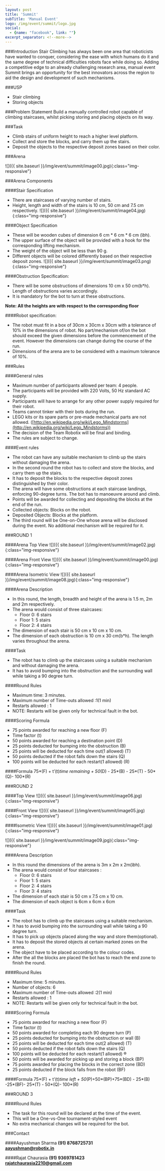 ```yaml
---
layout: post
title: 'Summit'
subTitle: 'Manual Event'
logo: /img/event/summit/logo.jpg
social:
  - {name: "facebook", link: ""}
excerpt_separator: <!--more-->
---
```



###Introduction
Stair Climbing has always been one area that roboticists have wanted to conquer, considering the ease with which humans do it and the same degree of technical difficulties robots face while doing so. Adding a competitive edge to an already challenging research area, manual event Summit brings an opportunity for the best innovators across the region to aid the design and development of such mechanisms.

###USP

- Stair climbing
- Storing objects

###Problem Statement
Build a manually controlled robot capable of climbing staircases, whilst picking storing and placing objects on its way.
<!--more-->

###Task
- Climb stairs of uniform height to reach a higher level platform.
- Collect and store the blocks, and carry them up the stairs.
- Deposit the objects to the respective deposit zones based on their color.

###Arena

![]({{ site.baseurl }}/img/event/summit/image00.jpg){:class="img-responsive"}

###Arena Components

####Stair Specification
- There are staircases of varying number of stairs.
- Height, length and width of the stairs is 10 cm, 50 cm and 7.5 cm respectively.
![]({{ site.baseurl }}/img/event/summit/image04.jpg){:class="img-responsive"}

####Object Specification
- These will be wooden cubes of dimension 6 cm * 6 cm * 6 cm (l*b*h).
- The upper surface of the object will be provided with a hook for the corresponding lifting mechanism.
- The weight of the object will be less than 90 g.
- Different objects will be colored differently based on their respective deposit zones.
![]({{ site.baseurl }}/img/event/summit/image03.png){:class="img-responsive"}

####Obstruction Specification:
- There will be some obstructions of dimensions 10 cm x 50 cm(b*h). Length of obstructions varies accordingly.
- It is mandatory for the bot to turn at these obstructions.

**Note: All the heights are with respect to the corresponding floor**

####Robot specification:

- The robot must fit in a box of 30cm x 30cm x 30cm with a tolerance of 10% in the dimensions of robot. No part/mechanism of/on the bot should exceed the given dimensions before the commencement of the event. However the dimensions can change during the course of the run.
- Dimensions of the arena are to be considered with a maximum tolerance of 10%.

###Rules

####General rules

- Maximum number of participants allowed per team: 4 people.
- The participants will be provided with 220 Volts, 50 Hz standard AC supply.
- Participants will have to arrange for any other power supply required for their robot.
- Teams cannot tinker with their bots during the run.
- LEGO kits or its spare parts or pre-made mechanical parts are not allowed. ([http://en.wikipedia.org/wiki/Lego_Mindstorms](http://en.wikipedia.org/wiki/Lego_Mindstorms))
- The decision of the Team Robotix will be final and binding.
- The rules are subject to change.

####Event rules

- The robot can have any suitable mechanism to climb up the stairs without damaging the arena.
- In the second round the robot has to collect and store the blocks, and carry them up the stairs.
- It has to deposit the blocks to the respective deposit zones distinguished by their color.
- The arena will have some obstructions at each staircase landings, enforcing 90-degree turns. The bot has to manoeuvre around and climb.
- Points will be awarded for collecting and depositing the blocks at the end of the run. 
- Collected objects: Blocks on the robot.  
- Deposited Objects: Blocks at the platform.
- The third round will be One-on-One whose arena will be disclosed during the event. No additional mechanism will be required for it.

###ROUND 1

####Arena Top View
![]({{ site.baseurl }}/img/event/summit/image02.jpg){:class="img-responsive"}

####Arena Front View
![]({{ site.baseurl }}/img/event/summit/image00.jpg){:class="img-responsive"}

####Arena Isometric View
![]({{ site.baseurl }}/img/event/summit/image08.jpg){:class="img-responsive"}

####Arena Description

- In this round, the length, breadth and height of the arena is 1.5 m, 2m and 2m respectively.
- The arena would consist of three staircases:
  - Floor 0: 6 stairs
  - Floor 1: 5 stairs
  - Floor 2: 4 stairs
- The dimension of each stair is 50 cm x 10 cm x 10 cm.
- The dimension of each obstruction is 10 cm x 30 cm(b*h). The length varies throughout the arena.

####Task

- The robot has to climb up the staircases using a suitable mechanism and without damaging the arena.
- It has to avoid bumping into the obstruction and the surrounding wall while taking a 90 degree turn.

####Round Rules

- Maximum time: 3 minutes.
- Maximum number of Time-outs allowed :1(1 min)
- Restarts allowed : 1
- NOTE: Restarts will be given only for technical fault in the bot.

####Scoring Formula
- 75 points awarded for reaching a new floor (F)
- Time factor (t)
- 50 points awarded for reaching a destination point (D)
- 25 points deducted for bumping into the obstruction (B)
- 25 points will be deducted for each time out(1 allowed) (T)
- 50 points deducted if the robot falls down the stairs (Q)
- 100 points will be deducted for each restart(1 allowed) (R)

####Formula
75*(F) + t’(t)*time remaining + 50*(D) - 25*(B) - 25*(T) - 50*(Q)- 100*(R)

###ROUND 2

####Top View
![]({{ site.baseurl }}/img/event/summit/image06.jpg){:class="img-responsive"}

####Front View
![]({{ site.baseurl }}/img/event/summit/image05.jpg){:class="img-responsive"}

####Isometric View
![]({{ site.baseurl }}/img/event/summit/image01.jpg){:class="img-responsive"}

![]({{ site.baseurl }}/img/event/summit/image09.jpg){:class="img-responsive"}

####Arena Description

- In this round the dimensions of the arena is 3m x 2m x 2m(l*b*h).
- The arena would consist of four staircases :
  - Floor 0: 6 stairs
  - Floor 1: 5 stairs
  - Floor 2: 4 stairs
  - Floor 3: 4 stairs
- The dimension of each stair is 50 cm x 7.5 cm x 10 cm.
- The dimension of each object is 6cm x 6cm x 6cm

####Task
- The robot has to climb up the staircases using a suitable mechanism.
- It has to avoid bumping into the surrounding wall while taking a 90  degree turn.
- It has to pick up objects placed along the way and store them(optional).
- It has to deposit the stored objects at certain marked zones on the arena.
- The object have to be placed according to the colour codes.
- After the all the blocks are placed the bot has to reach the end zone to finish the round.

####Round Rules
- Maximum time: 5 minutes.
- Number of objects: 6
- Maximum number of Time-outs allowed :2(1 min)
- Restarts allowed : 1
- NOTE: Restarts will be given only for technical fault in the bot.

####Scoring Formula
- 75 points awarded for reaching a new floor (F)
- Time factor (t)
- 50 points awarded for completing each 90 degree turn (P)
- 25 points deducted for bumping into the obstruction or wall (B)
- 25 points will be deducted for each time out(2 allowed) (T)
- 50 points deducted if the robot falls down the stairs (Q)
- 100 points will be deducted for each restart(1 allowed) ®
- 50 points will be awarded for picking up and storing a block (BP)
- 75 points awarded for placing the blocks in the correct zone (BD)
- 25 points deducted if the block falls from the robot (BF)

####Formula 
75*(F) + t’(t)*time left + 50*(P)+50*(BP)+75*(BD) - 25*(B) -25*(BF)- 25*(T) - 50*(Q)- 100*(R)

###ROUND 3

####Round Rules

- The task for this round will be declared at the time of the event.
- This will be a One-vs-One tournament-styled event
- No extra mechanical changes will be required for the bot.

###Contact

####Aayushman Sharma
**(91) 8768725731**  
**aayushman@robotix.in**

####Rajat Chaurasia
**(91) 9369781423**  
**rajatchaurasia2210@gmail.com**